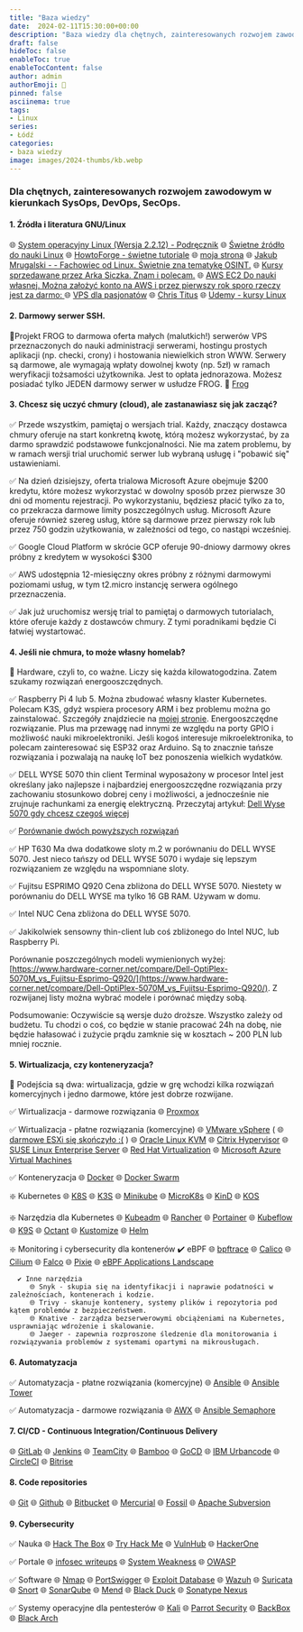 ```yaml
---
title: "Baza wiedzy"
date:  2024-02-11T15:30:00+00:00
description: "Baza wiedzy dla chętnych, zainteresowanych rozwojem zawodowym w kierunkach SysOps, DevOps, SecOps."
draft: false
hideToc: false
enableToc: true
enableTocContent: false
author: admin
authorEmoji: 🐧
pinned: false
asciinema: true
tags:
- Linux
series:
- Łódź
categories:
- baza wiedzy
image: images/2024-thumbs/kb.webp
---
```

### Dla chętnych, zainteresowanych rozwojem zawodowym w kierunkach SysOps, DevOps, SecOps.

#### 1. **Źródła i literatura GNU/Linux**

🌐 [System operacyjny Linux (Wersja 2.2.12) - Podręcznik](https://students.mimuw.edu.pl/SO/LinuxPodrecznik/index.html)
🌐 [Świetne źródło do nauki Linux](https://wazniak.mimuw.edu.pl/index.php?title=Systemy_operacyjne )
🌐 [HowtoForge - świetne tutoriale](https://www.howtoforge.com/)
🌐 [moja strona](https://sysadmin.info.pl)
🌐 [Jakub Mrugalski -  - Fachowiec od Linux. Świetnie zna tematykę OSINT.](https://mrugalski.pl/)
🌐 [Kursy sprzedawane przez Arka Siczka. Znam i polecam.](https://asdevops.pl/)
🌐 [AWS EC2 Do nauki własnej. Można założyć konto na AWS i przez pierwszy rok sporo rzeczy jest za darmo: ](https://aws.amazon.com/ec2/)
🌐 [VPS dla pasjonatów](https://mikr.us/)
🌐 [Chris Titus](https://christitus.com/categories/linux/)
🌐 [Udemy - kursy Linux](https://www.udemy.com/courses/search/?src=ukw&q=Linux)

#### 2. **Darmowy serwer SSH.**

📌Projekt FROG to darmowa oferta małych (malutkich!) serwerów VPS przeznaczonych do nauki administracji serwerami, hostingu prostych aplikacji (np. checki, crony) i hostowania niewielkich stron WWW. Serwery są darmowe, ale wymagają wpłaty dowolnej kwoty (np. 5zł) w ramach weryfikacji tożsamości użytkownika. Jest to opłata jednorazowa. Możesz posiadać tylko JEDEN darmowy serwer w usłudze FROG. 🐸 [Frog](https://frog.mikr.us/)

#### 3.  **Chcesz się uczyć chmury (cloud), ale zastanawiasz się jak zacząć?**

   ✅ Przede wszystkim, pamiętaj o wersjach trial. Każdy, znaczący dostawca chmury oferuje na start konkretną kwotę, którą możesz wykorzystać, by za darmo sprawdzić podstawowe funkcjonalności. Nie ma zatem problemu, by w ramach wersji trial uruchomić serwer lub wybraną usługę i "pobawić się" ustawieniami.

   ✅ Na dzień dzisiejszy, oferta trialowa Microsoft Azure obejmuje $200 kredytu, które możesz wykorzystać w dowolny sposób przez pierwsze 30 dni od momentu rejestracji. Po wykorzystaniu, będziesz płacić tylko za to, co przekracza darmowe limity poszczególnych usług. Microsoft Azure oferuje również szereg usług, które są darmowe przez pierwszy rok lub przez 750 godzin użytkowania, w zależności od tego, co nastąpi wcześniej.

   ✅ Google Cloud Platform w skrócie GCP oferuje 90-dniowy darmowy okres próbny z kredytem w wysokości $300

   ✅ AWS udostępnia 12-miesięczny okres próbny z różnymi darmowymi poziomami usług, w tym t2.micro instancję serwera ogólnego przeznaczenia.

   ✅ Jak już uruchomisz wersję trial to pamiętaj o darmowych tutorialach, które oferuje każdy z dostawców chmury. Z tymi poradnikami będzie Ci łatwiej wystartować.

#### 4. **Jeśli nie chmura, to może własny homelab?**

📌 Hardware, czyli to, co ważne. Liczy się każda kilowatogodzina. Zatem szukamy rozwiązań energooszczędnych.

   ✅ Raspberry Pi 4 lub 5. Można zbudować własny klaster Kubernetes. Polecam K3S, gdyż wspiera procesory ARM i bez problemu można go zainstalować. Szczegóły znajdziecie na [mojej stronie](https://sysadmin.info.pl). Energooszczędne rozwiązanie. Plus ma przewagę nad innymi ze względu na porty GPIO i możliwość nauki mikroelektroniki. Jeśli kogoś interesuje mikroelektronika, to polecam zainteresować się ESP32 oraz Arduino. Są to znacznie tańsze rozwiązania i pozwalają na naukę IoT bez ponoszenia wielkich wydatków.

   ✅ DELL WYSE 5070 thin client
      Terminal wyposażony w procesor Intel jest określany jako najlepsze i najbardziej energooszczędne rozwiązania przy zachowaniu stosunkowo dobrej ceny i możliwości, a jednocześnie nie zrujnuje rachunkami za energię elektryczną. Przeczytaj artykuł: [Dell Wyse 5070 gdy chcesz czegoś więcej](https://hejdom.pl/blog/22-home-assistant/965-home-assistant-sprzet-dell-wyse-5070-gdy-chcesz-czegos-wiecej.html)

   ✅ [Porównanie dwóch powyższych rozwiązań](https://browser.geekbench.com/v5/cpu/compare/9792492?baseline=8704648)

   ✅ HP T630 
      Ma dwa dodatkowe sloty m.2 w porównaniu do DELL WYSE 5070. Jest nieco tańszy od DELL WYSE 5070 i wydaje się lepszym rozwiązaniem ze względu na wspomniane sloty. 

   ✅ Fujitsu ESPRIMO Q920 
      Cena zbliżona do DELL WYSE 5070. Niestety w porównaniu do DELL WYSE ma tylko 16 GB RAM. Używam w domu.

   ✅ Intel NUC
      Cena zbliżona do DELL WYSE 5070.

   ✅ Jakikolwiek sensowny thin-client lub coś zbliżonego do Intel NUC, lub Raspberry Pi.

Porównanie poszczególnych modeli wymienionych wyżej: [https://www.hardware-corner.net/compare/Dell-OptiPlex-5070M_vs_Fujitsu-Esprimo-Q920/](https://www.hardware-corner.net/compare/Dell-OptiPlex-5070M_vs_Fujitsu-Esprimo-Q920/). Z rozwijanej listy można wybrać modele i porównać między sobą.

Podsumowanie: Oczywiście są wersje dużo droższe. Wszystko zależy od budżetu. Tu chodzi o coś, co będzie w stanie pracować 24h na dobę, nie będzie hałasować i zużycie prądu zamknie się w kosztach ~ 200 PLN lub mniej rocznie.

#### 5. **Wirtualizacja, czy konteneryzacja?**

📌 Podejścia są dwa: wirtualizacja, gdzie w grę wchodzi kilka rozwiązań komercyjnych i jedno darmowe, które jest dobrze rozwijane. 

   ✅ Wirtualizacja - darmowe rozwiązania
      🌐 [Proxmox](https://www.proxmox.com/en/proxmox-virtual-environment/comparison)
   
   ✅ Wirtualizacja - płatne rozwiązania (komercyjne)
      🌐 [VMware vSphere](https://www.vmware.com/products/vsphere.html) (
      🌐 [darmowe ESXi się skończyło :(](https://blogs.vmware.com/cloud-foundation/2024/01/22/vmware-end-of-availability-of-perpetual-licensing-and-saas-services/) )
      🌐 [Oracle Linux KVM](https://www.oracle.com/virtualization/)
      🌐 [Citrix Hypervisor](https://www.citrix.com/downloads/citrix-hypervisor/)
      🌐 [SUSE Linux Enterprise Server](https://www.suse.com/pl-pl/products/server/)
      🌐 [Red Hat Virtualization](https://access.redhat.com/products/red-hat-virtualization)
      🌐 [Microsoft Azure Virtual Machines](https://azure.microsoft.com/en-us/products/virtual-machines)
   
   ✅ Konteneryzacja
      🌐 [Docker](https://www.docker.com/)
      🌐 [Docker Swarm](https://docs.docker.com/engine/swarm/key-concepts/)
      
   ❇️ Kubernetes
      🌐 [K8S](https://kubernetes.io/)
      🌐 [K3S](https://k3d.io/)
      🌐 [Minikube](https://minikube.sigs.k8s.io/docs/)
      🌐 [MicroK8s](https://microk8s.io/)
      🌐 [KinD](https://kind.sigs.k8s.io/)
      🌐 [KOS](https://docs.k0sproject.io/v1.27.2+k0s.0/)

   ❇️ Narzędzia dla Kubernetes
      🌐 [Kubeadm](https://kubernetes.io/docs/reference/setup-tools/kubeadm/)
      🌐 [Rancher](https://www.rancher.com/)
      🌐 [Portainer](https://www.portainer.io/)
      🌐 [Kubeflow](https://www.kubeflow.org/)
      🌐 [K9S](https://k9scli.io/topics/install/)
      🌐 [Octant](https://octant.dev/)
      🌐 [Kustomize](https://kustomize.io/)
      🌐 [Helm](https://helm.sh/)

   ❇️ Monitoring i cybersecurity dla kontenerów
      ✔️ eBPF
         🌐 [bpftrace](https://bpftrace.org/)
         🌐 [Calico](https://www.tigera.io/project-calico/)
         🌐 [Cilium](https://cilium.io/)
         🌐 [Falco](https://falco.org/)
         🌐 [Pixie](https://px.dev/)
         🌐 [eBPF Applications Landscape](https://ebpf.io/applications/)

      ✔️ Inne narzędzia
         🌐 Snyk - skupia się na identyfikacji i naprawie podatności w zależnościach, kontenerach i kodzie.
         🌐 Trivy - skanuje kontenery, systemy plików i repozytoria pod kątem problemów z bezpieczeństwem.
         🌐 Knative - zarządza bezserwerowymi obciążeniami na Kubernetes, usprawniając wdrożenie i skalowanie.
         🌐 Jaeger - zapewnia rozproszone śledzenie dla monitorowania i rozwiązywania problemów z systemami opartymi na mikrousługach.
         
#### 6. **Automatyzacja**

✅ Automatyzacja - płatne rozwiązania (komercyjne)
   🌐 [Ansible](https://www.ansible.com/)
   🌐 [Ansible Tower](https://docs.ansible.com/ansible-tower/)

✅ Automatyzacja - darmowe rozwiązania
   🌐 [AWX](https://github.com/ansible/awx)
   🌐 [Ansible Semaphore](https://www.semui.co/)

#### 7. CI/CD - Continuous Integration/Continuous Delivery

🌐 [GitLab](https://about.gitlab.com/)
🌐 [Jenkins](https://www.jenkins.io/)
🌐 [TeamCity](https://www.jetbrains.com/teamcity/)
🌐 [Bamboo](https://www.atlassian.com/software/bamboo)
🌐 [GoCD](https://www.gocd.org/)
🌐 [IBM Urbancode](https://www.ibm.com/products/urbancode)
🌐 [CircleCI](https://circleci.com/)
🌐 [Bitrise](https://github.com/bitrise-io/bitrise)

#### 8. Code repositories

🌐 [Git](https://git-scm.com/)
🌐 [Github](https://github.com/)
🌐 [Bitbucket](https://bitbucket.org/)
🌐 [Mercurial](https://www.mercurial-scm.org/)
🌐 [Fossil](https://fossil-scm.org/home/doc/trunk/www/index.wiki)
🌐 [Apache Subversion](https://subversion.apache.org/)

#### 9. Cybersecurity

✅ Nauka
🌐 [Hack The Box](https://www.hackthebox.com/)
🌐 [Try Hack Me](https://tryhackme.com/)
🌐 [VulnHub](https://www.vulnhub.com/)
🌐 [HackerOne](https://www.hackerone.com/)

✅ Portale
🌐 [infosec writeups](https://infosecwriteups.com/)
🌐 [System Weakness](https://systemweakness.com/)
🌐 [OWASP](https://owasp.org/)

✅ Software
🌐 [Nmap](https://nmap.org/)
🌐 [PortSwigger](https://portswigger.net/)
🌐 [Exploit Database](https://www.exploit-db.com/)
🌐 [Wazuh](https://wazuh.com/)
🌐 [Suricata](https://suricata.io/)
🌐 [Snort](https://www.snort.org/)
🌐 [SonarQube](https://www.sonarsource.com/products/sonarqube/)
🌐 [Mend](https://www.mend.io/)
🌐 [Black Duck](https://www.synopsys.com/software-integrity/software-composition-analysis-tools/black-duck-sca.html)
🌐 [Sonatype Nexus](https://www.sonatype.com/products/sonatype-nexus-repository)

✅ Systemy operacyjne dla pentesterów
🌐 [Kali](https://www.kali.org/)
🌐 [Parrot Security](https://www.parrotsec.org/)
🌐 [BackBox](https://www.backbox.org/)
🌐 [Black Arch](https://blackarch.org/)
